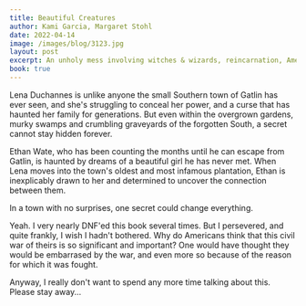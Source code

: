 ```yaml
---
title: Beautiful Creatures
author: Kami Garcia, Margaret Stohl
date: 2022-04-14
image: /images/blog/3123.jpg
layout: post
excerpt: An unholy mess involving witches & wizards, reincarnation, American civil war, its re-enactment, a teenage romance and the insular mindset of deep south America. 
book: true
---
```


Lena Duchannes is unlike anyone the small Southern town of Gatlin has ever seen, and she's struggling to conceal her power, and a curse that has haunted her family for generations. But even within the overgrown gardens, murky swamps and crumbling graveyards of the forgotten South, a secret cannot stay hidden forever.

Ethan Wate, who has been counting the months until he can escape from Gatlin, is haunted by dreams of a beautiful girl he has never met. When Lena moves into the town's oldest and most infamous plantation, Ethan is inexplicably drawn to her and determined to uncover the connection between them.

In a town with no surprises, one secret could change everything.

Yeah. I very nearly DNF'ed this book several times. But I persevered, and quite frankly, I wish I hadn't bothered. Why do Americans think that this civil war of theirs is so significant and important? One would have thought they would be embarrased by the war, and even more so because of the reason for which it was fought.

Anyway, I really don't want to spend any more time talking about this. Please stay away...
